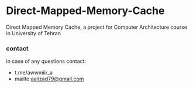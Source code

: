 # Direct-Mapped-Memory-Cache
Direct Mapped Memory Cache, a project for Computer Architecture course in University of Tehran<br>

### contact ###
in case of any questions contact:
* t.me/awwmiir_a
* mailto:aalizad79@gmail.com
